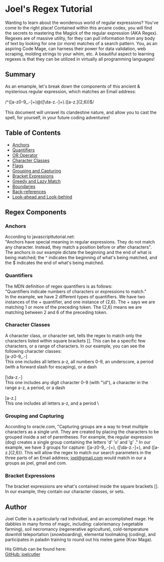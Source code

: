 # Joel's Regex Tutorial

Wanting to learn about the wonderous world of regular expressions? You've come to the right place! Contained within this arcane codex, you will find the secrets to mastering the Magick of the regular expression (AKA Regex). Regexes are of massive utility, for they can pull information from any body of text by looking for one (or more) matches of a search pattern. You, as an aspiring Code Mage, can harness their power for data validation, web scraping, molding strings to your whim, etc. A beautiful aspect to learning regexes is that they can be utilized in virtually all programming languages!

## Summary

As an emample, let's break down the components of this ancient & mysterious regular expression, which matches an Email address:\
\
/^([a-z0-9_\.-]+)@([\da-z\.-]+)\.([a-z\.]{2,6})$/  
\
This document will unravel its clandestine nature, and allow you to cast the spell, for yourself, in your future coding adventures!

## Table of Contents

- [Anchors](#anchors)
- [Quantifiers](#quantifiers)
- [OR Operator](#or-operator)
- [Character Classes](#character-classes)
- [Flags](#flags)
- [Grouping and Capturing](#grouping-and-capturing)
- [Bracket Expressions](#bracket-expressions)
- [Greedy and Lazy Match](#greedy-and-lazy-match)
- [Boundaries](#boundaries)
- [Back-references](#back-references)
- [Look-ahead and Look-behind](#look-ahead-and-look-behind)

## Regex Components

### Anchors

According to javascripttutorial.net:\
"Anchors have special meaning in regular expressions. They do not match any character. Instead, they match a position before or after characters".\
The anchors in our example dictate the beginning and the end of what is being matched; the ^ indicates the beginning of what's being matched, and the $ indicates the end of what's being matched.

### Quantifiers

The MDN definition of regex quantifiers is as follows:\
"Quantifiers indicate numbers of characters or expressions to match."\
In the example, we have 2 different types of quantifiers. We have two instances of the + quantifier, and one instance of {2,6}. The + says we are matching 1 or more of the preceding token. The {2,6} means we are matching between 2 and 6 of the preceding token.

<!-- ### OR Operator -->

### Character Classes

A character class, or character set, tells the regex to match only the characters listed within square brackets []. This can be a specific few characters, or a range of characters. In our example, you can see the following character classes:\
[a-z0-9_\.-]\
This one includes all letters a-z, all numbers 0-9, an underscore, a period (with a forward slash for escaping), or a dash \
\
[\da-z\.-]\
This one includes any digit character 0-9 (with "\d"), a character in the range a-z, a period, or a dash \
\
[a-z\.]\
This one includes all letters a-z, and a period \

<!-- ### Flags -->

### Grouping and Capturing

According to oracle.com, "Capturing groups are a way to treat multiple characters as a single unit. They are created by placing the characters to be grouped inside a set of parentheses. For example, the regular expression (dog) creates a single group containing the letters 'd' 'o' and 'g' ."
In our example, we have 3 groups for capture: ([a-z0-9_\.-]+), ([\da-z\.-]+), and ([a-z\.]{2,6}). This will allow the regex to match our search parameters in the three parts of an Email address; joel@gmail.com would match in our a groups as joel, gmail and com.

### Bracket Expressions

The bracket expressions are what's contained inside the square brackets []. In our example, they contain our character classes, or sets.

<!-- ### Greedy and Lazy Match -->

<!-- ### Boundaries -->

<!-- ### Back-references -->

<!-- ### Look-ahead and Look-behind -->

## Author

Joel Cutler is a particularly rad individual, and an accomplished mage. He dabbles in many forms of magic, including: caloriemancy (vegetable farming), soil necromancy (regenerative agriculture), cold-temperature downhill teleportation (snowboarding), elemental toolmaking (coding), and participates in paladin training to round out his melee game (Krav Maga).

His GitHub can be found here:\
[GitHub: joelcutler](https://github.com/joelcutler)

